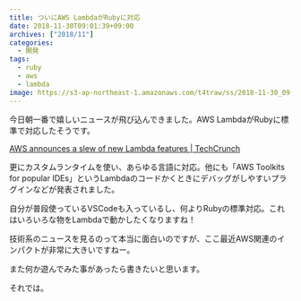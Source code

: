 ```yaml
---
title: ついにAWS LambdaがRubyに対応
date: 2018-11-30T09:01:39+09:00
archives: ["2018/11"]
categories:
  - 開発
tags:
  - ruby
  - aws
  - lambda
image: https://s3-ap-northeast-1.amazonaws.com/t4traw/ss/2018-11-30_09-01-14.png
---
```

今日朝一番で嬉しいニュースが飛び込んできました。AWS LambdaがRubyに標準で対応したそうです。

[AWS announces a slew of new Lambda features | TechCrunch](https://techcrunch.com/2018/11/29/aws-announces-a-slew-of-new-lambda-features/)

<!--more-->

更にカスタムランタイムを使い、あらゆる言語に対応。他にも「AWS Toolkits for popular IDEs」というLambdaのコードかくときにデバッグがしやすいプラグインなどが発表されました。

自分が普段使っているVSCodeも入っているし、何よりRubyの標準対応。これはいろいろな物をLambdaで動かしたくなりますね！

技術系のニュースを見るのって本当に面白いのですが、ここ最近AWS関連のインパクトが非常に大きいですねー。

また何か遊んでみた事があったら書きたいと思います。

それでは。